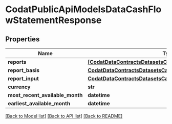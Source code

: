 # CodatPublicApiModelsDataCashFlowStatementResponse


## Properties
Name | Type | Description | Notes
------------ | ------------- | ------------- | -------------
**reports** | [**[CodatDataContractsDatasetsCashFlowStatement]**](CodatDataContractsDatasetsCashFlowStatement.md) |  | 
**report_basis** | [**CodatDataContractsDatasetsCashFlowStatementReportingBasis**](CodatDataContractsDatasetsCashFlowStatementReportingBasis.md) |  | 
**report_input** | [**CodatDataContractsDatasetsCashFlowStatementReportingData**](CodatDataContractsDatasetsCashFlowStatementReportingData.md) |  | 
**currency** | **str** |  | 
**most_recent_available_month** | **datetime** |  | 
**earliest_available_month** | **datetime** |  | 

[[Back to Model list]](../README.md#documentation-for-models) [[Back to API list]](../README.md#documentation-for-api-endpoints) [[Back to README]](../README.md)


